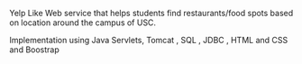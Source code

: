 Yelp Like Web service that helps students find restaurants/food spots based on location around the campus of USC.

Implementation using Java Servlets, Tomcat , SQL , JDBC , HTML and CSS and Boostrap 
